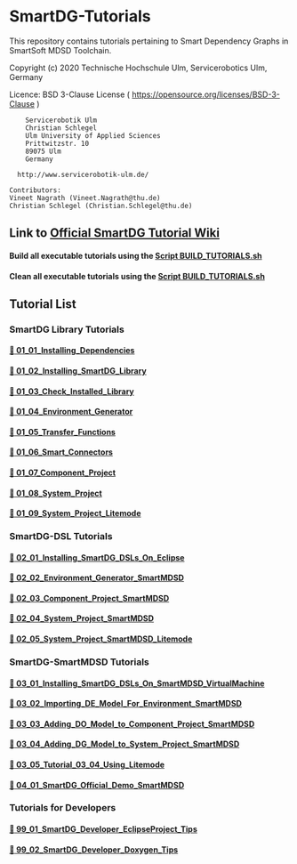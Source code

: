 # SmartDG-Tutorials
This repository contains tutorials pertaining to Smart Dependency Graphs in SmartSoft MDSD Toolchain.

Copyright (c) 2020 Technische Hochschule Ulm, Servicerobotics Ulm, Germany

Licence: BSD 3-Clause License ( https://opensource.org/licenses/BSD-3-Clause )

        Servicerobotik Ulm 
        Christian Schlegel
        Ulm University of Applied Sciences
        Prittwitzstr. 10
        89075 Ulm
        Germany

	  http://www.servicerobotik-ulm.de/

	Contributors:
	Vineet Nagrath (Vineet.Nagrath@thu.de)
	Christian Schlegel (Christian.Schlegel@thu.de)
	

## Link to [Official SmartDG Tutorial Wiki](https://wiki.servicerobotik-ulm.de/tutorials:smartdg:start)

#### Build all executable tutorials using the [Script BUILD_TUTORIALS.sh](BUILD_TUTORIALS.sh)

#### Clean all executable tutorials using the [Script BUILD_TUTORIALS.sh](BUILD_TUTORIALS.sh)

## Tutorial List

### SmartDG Library Tutorials

#### [ :notebook: 01_01_Installing_Dependencies](01_01_Installing_Dependencies/README.md)

#### [ :notebook: 01_02_Installing_SmartDG_Library](01_02_Installing_SmartDG_Library/README.md)

#### [ :notebook: 01_03_Check_Installed_Library](01_03_Check_Installed_Library/README.md)

#### [ :notebook: 01_04_Environment_Generator](01_04_Environment_Generator/README.md)

#### [ :notebook: 01_05_Transfer_Functions](01_05_Transfer_Functions/README.md)

#### [ :notebook: 01_06_Smart_Connectors](01_06_Smart_Connectors/README.md)

#### [ :notebook: 01_07_Component_Project](01_07_Component_Project/README.md)

#### [ :notebook: 01_08_System_Project](01_08_System_Project/README.md)

#### [ :notebook: 01_09_System_Project_Litemode](01_09_System_Project_Litemode/README.md)

### SmartDG-DSL Tutorials

#### [ :notebook: 02_01_Installing_SmartDG_DSLs_On_Eclipse](02_01_Installing_SmartDG_DSLs_On_Eclipse/README.md)

#### [ :notebook: 02_02_Environment_Generator_SmartMDSD](02_02_Environment_Generator_SmartMDSD/README.md)

#### [ :notebook: 02_03_Component_Project_SmartMDSD](02_03_Component_Project_SmartMDSD/README.md)

#### [ :notebook: 02_04_System_Project_SmartMDSD](02_04_System_Project_SmartMDSD/README.md)

#### [ :notebook: 02_05_System_Project_SmartMDSD_Litemode](02_05_System_Project_SmartMDSD_Litemode/README.md)

### SmartDG-SmartMDSD Tutorials

#### [ :notebook: 03_01_Installing_SmartDG_DSLs_On_SmartMDSD_VirtualMachine](03_01_Installing_SmartDG_DSLs_On_SmartMDSD_VirtualMachine/README.md)

#### [ :notebook: 03_02_Importing_DE_Model_For_Environment_SmartMDSD](03_02_Importing_DE_Model_For_Environment_SmartMDSD/README.md)

#### [ :notebook: 03_03_Adding_DO_Model_to_Component_Project_SmartMDSD](03_03_Adding_DO_Model_to_Component_Project_SmartMDSD/README.md)

#### [ :notebook: 03_04_Adding_DG_Model_to_System_Project_SmartMDSD](03_04_Adding_DG_Model_to_System_Project_SmartMDSD/README.md)

#### [ :notebook: 03_05_Tutorial_03_04_Using_Litemode](03_05_Tutorial_03_04_Using_Litemode/README.md)

#### [ :notebook: 04_01_SmartDG_Official_Demo_SmartMDSD](04_01_SmartDG_Official_Demo_SmartMDSD/README.md)

### Tutorials for Developers

#### [ :notebook: 99_01_SmartDG_Developer_EclipseProject_Tips](99_01_SmartDG_Developer_EclipseProject_Tips/README.md)	

#### [ :notebook: 99_02_SmartDG_Developer_Doxygen_Tips](99_02_SmartDG_Developer_Doxygen_Tips/README.md)

